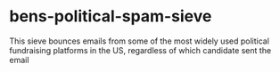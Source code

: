 # bens-political-spam-sieve
This sieve bounces emails from some of the most widely used political fundraising platforms in the US, regardless of which candidate sent the email
